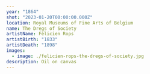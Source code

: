 ```yaml
---
year: "1864"
shot: "2023-01-20T00:00:00.000Z"
location: Royal Museums of Fine Arts of Belgium
name: The Dregs of Society
artistName: Félicien Rops
artistBirth: "1833"
artistDeath: "1898"
images:
  - image: ./felicien-rops-the-dregs-of-society.jpg
description: Oil on canvas
---
```

